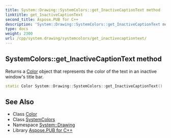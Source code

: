 ```yaml
---
title: System::Drawing::SystemColors::get_InactiveCaptionText method
linktitle: get_InactiveCaptionText
second_title: Aspose.PUB for C++
description: 'System::Drawing::SystemColors::get_InactiveCaptionText method. Returns a Color object that represents the color of the text in an inactive window''s title bar in C++.'
type: docs
weight: 2300
url: /cpp/system.drawing/systemcolors/get_inactivecaptiontext/
---
```

## SystemColors::get_InactiveCaptionText method


Returns a [Color](../../color/) object that represents the color of the text in an inactive window's title bar.

```cpp
static Color System::Drawing::SystemColors::get_InactiveCaptionText()
```

## See Also

* Class [Color](../../color/)
* Class [SystemColors](../)
* Namespace [System::Drawing](../../)
* Library [Aspose.PUB for C++](../../../)

